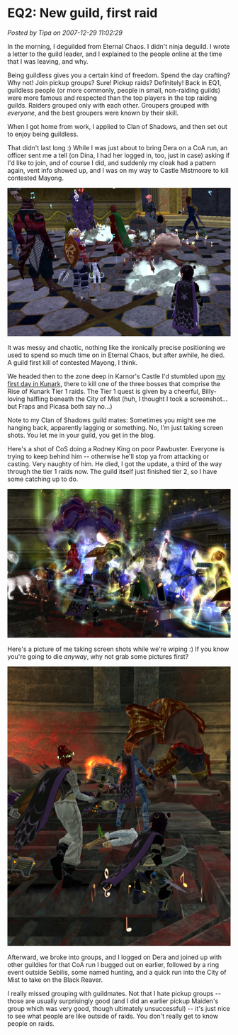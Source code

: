 # EQ2: New guild, first raid

*Posted by Tipa on 2007-12-29 11:02:29*

In the morning, I deguilded from Eternal Chaos. I didn't ninja deguild. I wrote a letter to the guild leader, and I explained to the people online at the time that I was leaving, and why.

Being guildless gives you a certain kind of freedom. Spend the day crafting? Why not! Join pickup groups? Sure! Pickup raids? Definitely! Back in EQ1, guildless people (or more commonly, people in small, non-raiding guilds) were more famous and respected than the top players in the top raiding guilds. Raiders grouped only with each other. Groupers grouped with *everyone*, and the best groupers were known by their skill.

When I got home from work, I applied to Clan of Shadows, and then set out to enjoy being guildless.

That didn't last long :) While I was just about to bring Dera on a CoA run, an officer sent me a tell (on Dina, I had her logged in, too, just in case) asking if I'd like to join, and of course I did, and suddenly my cloak had a pattern again, vent info showed up, and I was on my way to Castle Mistmoore to kill contested Mayong.

![everquest2-2007-12-28-21-44-55-46.jpg](../uploads/2007/12/everquest2-2007-12-28-21-44-55-46.jpg)

It was messy and chaotic, nothing like the ironically precise positioning we used to spend so much time on in Eternal Chaos, but after awhile, he died. A guild first kill of contested Mayong, I think.

We headed then to the zone deep in Karnor's Castle I'd stumbled upon [my first day in Kunark](../index.php/2007/11/14/eq2-rise-of-kunark-day-one/), there to kill one of the three bosses that comprise the Rise of Kunark Tier 1 raids. The Tier 1 quest is given by a cheerful, Billy-loving halfling beneath the City of Mist (huh, I thought I took a screenshot... but Fraps and Picasa both say no...)

Note to my Clan of Shadows guild mates: Sometimes you might see me hanging back, apparently lagging or something. No, I'm just taking screen shots. You let me in your guild, you get in the blog.

Here's a shot of CoS doing a Rodney King on poor Pawbuster. Everyone is trying to keep behind him -- otherwise he'll stop ya from attacking or casting. Very naughty of him. He died, I got the update, a third of the way through the tier 1 raids now. The guild itself just finished tier 2, so I have some catching up to do.

![everquest2-2007-12-28-22-51-02-70.jpg](../uploads/2007/12/everquest2-2007-12-28-22-51-02-70.jpg)

Here's a picture of me taking screen shots while we're wiping :) If you know you're going to die *anyway*, why not grab some pictures first?

![everquest2-2007-12-28-22-55-17-25.jpg](../uploads/2007/12/everquest2-2007-12-28-22-55-17-25.jpg)

Afterward, we broke into groups, and I logged on Dera and joined up with other guildies for that CoA run I bugged out on earlier, followed by a ring event outside Sebilis, some named hunting, and a quick run into the City of Mist to take on the Black Reaver.

I really missed grouping with guildmates. Not that I hate pickup groups -- those are usually surprisingly good (and I did an earlier pickup Maiden's group which was very good, though ultimately unsuccessful) -- it's just nice to see what people are like outside of raids. You don't really get to know people on raids.


